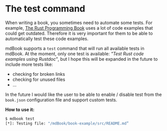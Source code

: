 # The test command

When writing a book, you sometimes need to automate some tests. For example, [The Rust Programming Book](https://doc.rust-lang.org/stable/book/) uses a lot of code examples that could get outdated.
Therefore it is very important for them to be able to automatically test these code examples.

mdBook supports a `test` command that will run all available tests in mdBook. At the moment, only one test is available:
*"Test Rust code examples using Rustdoc"*, but I hope this will be expanded in the future to include more tests like:

- checking for broken links
- checking for unused files
- ...

In the future I would like the user to be able to enable / disable test from the `book.json` configuration file and support custom tests.

**How to use it:**
```bash
$ mdbook test
[*]: Testing file: "/mdBook/book-example/src/README.md”
```
